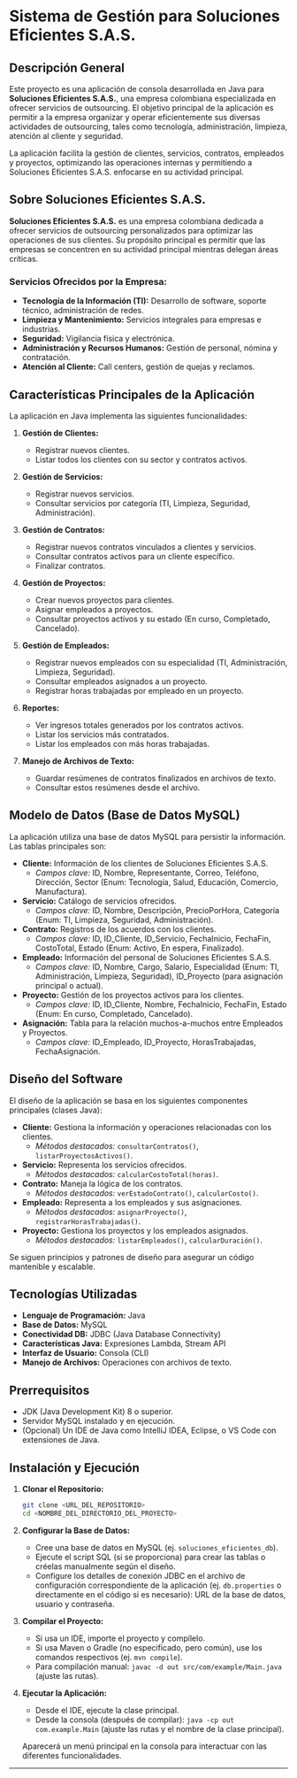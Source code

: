 # Sistema de Gestión para Soluciones Eficientes S.A.S.

## Descripción General

Este proyecto es una aplicación de consola desarrollada en Java para **Soluciones Eficientes S.A.S.**, una empresa colombiana especializada en ofrecer servicios de outsourcing. El objetivo principal de la aplicación es permitir a la empresa organizar y operar eficientemente sus diversas actividades de outsourcing, tales como tecnología, administración, limpieza, atención al cliente y seguridad.

La aplicación facilita la gestión de clientes, servicios, contratos, empleados y proyectos, optimizando las operaciones internas y permitiendo a Soluciones Eficientes S.A.S. enfocarse en su actividad principal.

## Sobre Soluciones Eficientes S.A.S.

**Soluciones Eficientes S.A.S.** es una empresa colombiana dedicada a ofrecer servicios de outsourcing personalizados para optimizar las operaciones de sus clientes. Su propósito principal es permitir que las empresas se concentren en su actividad principal mientras delegan áreas críticas.

### Servicios Ofrecidos por la Empresa:
*   **Tecnología de la Información (TI):** Desarrollo de software, soporte técnico, administración de redes.
*   **Limpieza y Mantenimiento:** Servicios integrales para empresas e industrias.
*   **Seguridad:** Vigilancia física y electrónica.
*   **Administración y Recursos Humanos:** Gestión de personal, nómina y contratación.
*   **Atención al Cliente:** Call centers, gestión de quejas y reclamos.

## Características Principales de la Aplicación

La aplicación en Java implementa las siguientes funcionalidades:

1.  **Gestión de Clientes:**
    *   Registrar nuevos clientes.
    *   Listar todos los clientes con su sector y contratos activos.

2.  **Gestión de Servicios:**
    *   Registrar nuevos servicios.
    *   Consultar servicios por categoría (TI, Limpieza, Seguridad, Administración).

3.  **Gestión de Contratos:**
    *   Registrar nuevos contratos vinculados a clientes y servicios.
    *   Consultar contratos activos para un cliente específico.
    *   Finalizar contratos.

4.  **Gestión de Proyectos:**
    *   Crear nuevos proyectos para clientes.
    *   Asignar empleados a proyectos.
    *   Consultar proyectos activos y su estado (En curso, Completado, Cancelado).

5.  **Gestión de Empleados:**
    *   Registrar nuevos empleados con su especialidad (TI, Administración, Limpieza, Seguridad).
    *   Consultar empleados asignados a un proyecto.
    *   Registrar horas trabajadas por empleado en un proyecto.

6.  **Reportes:**
    *   Ver ingresos totales generados por los contratos activos.
    *   Listar los servicios más contratados.
    *   Listar los empleados con más horas trabajadas.

7.  **Manejo de Archivos de Texto:**
    *   Guardar resúmenes de contratos finalizados en archivos de texto.
    *   Consultar estos resúmenes desde el archivo.

## Modelo de Datos (Base de Datos MySQL)

La aplicación utiliza una base de datos MySQL para persistir la información. Las tablas principales son:

*   **Cliente:** Información de los clientes de Soluciones Eficientes S.A.S.
    *   *Campos clave:* ID, Nombre, Representante, Correo, Teléfono, Dirección, Sector (Enum: Tecnología, Salud, Educación, Comercio, Manufactura).
*   **Servicio:** Catálogo de servicios ofrecidos.
    *   *Campos clave:* ID, Nombre, Descripción, PrecioPorHora, Categoría (Enum: TI, Limpieza, Seguridad, Administración).
*   **Contrato:** Registros de los acuerdos con los clientes.
    *   *Campos clave:* ID, ID_Cliente, ID_Servicio, FechaInicio, FechaFin, CostoTotal, Estado (Enum: Activo, En espera, Finalizado).
*   **Empleado:** Información del personal de Soluciones Eficientes S.A.S.
    *   *Campos clave:* ID, Nombre, Cargo, Salario, Especialidad (Enum: TI, Administración, Limpieza, Seguridad), ID_Proyecto (para asignación principal o actual).
*   **Proyecto:** Gestión de los proyectos activos para los clientes.
    *   *Campos clave:* ID, ID_Cliente, Nombre, FechaInicio, FechaFin, Estado (Enum: En curso, Completado, Cancelado).
*   **Asignación:** Tabla para la relación muchos-a-muchos entre Empleados y Proyectos.
    *   *Campos clave:* ID_Empleado, ID_Proyecto, HorasTrabajadas, FechaAsignación.

## Diseño del Software

El diseño de la aplicación se basa en los siguientes componentes principales (clases Java):

*   **Cliente:** Gestiona la información y operaciones relacionadas con los clientes.
    *   *Métodos destacados:* `consultarContratos()`, `listarProyectosActivos()`.
*   **Servicio:** Representa los servicios ofrecidos.
    *   *Métodos destacados:* `calcularCostoTotal(horas)`.
*   **Contrato:** Maneja la lógica de los contratos.
    *   *Métodos destacados:* `verEstadoContrato()`, `calcularCosto()`.
*   **Empleado:** Representa a los empleados y sus asignaciones.
    *   *Métodos destacados:* `asignarProyecto()`, `registrarHorasTrabajadas()`.
*   **Proyecto:** Gestiona los proyectos y los empleados asignados.
    *   *Métodos destacados:* `listarEmpleados()`, `calcularDuración()`.

Se siguen principios y patrones de diseño para asegurar un código mantenible y escalable.

## Tecnologías Utilizadas

*   **Lenguaje de Programación:** Java
*   **Base de Datos:** MySQL
*   **Conectividad DB:** JDBC (Java Database Connectivity)
*   **Características Java:** Expresiones Lambda, Stream API
*   **Interfaz de Usuario:** Consola (CLI)
*   **Manejo de Archivos:** Operaciones con archivos de texto.

## Prerrequisitos

*   JDK (Java Development Kit) 8 o superior.
*   Servidor MySQL instalado y en ejecución.
*   (Opcional) Un IDE de Java como IntelliJ IDEA, Eclipse, o VS Code con extensiones de Java.

## Instalación y Ejecución

1.  **Clonar el Repositorio:**
    ```bash
    git clone <URL_DEL_REPOSITORIO>
    cd <NOMBRE_DEL_DIRECTORIO_DEL_PROYECTO>
    ```
2.  **Configurar la Base de Datos:**
    *   Cree una base de datos en MySQL (ej. `soluciones_eficientes_db`).
    *   Ejecute el script SQL (si se proporciona) para crear las tablas o créelas manualmente según el diseño.
    *   Configure los detalles de conexión JDBC en el archivo de configuración correspondiente de la aplicación (ej. `db.properties` o directamente en el código si es necesario): URL de la base de datos, usuario y contraseña.
3.  **Compilar el Proyecto:**
    *   Si usa un IDE, importe el proyecto y compílelo.
    *   Si usa Maven o Gradle (no especificado, pero común), use los comandos respectivos (ej. `mvn compile`).
    *   Para compilación manual: `javac -d out src/com/example/Main.java` (ajuste las rutas).
4.  **Ejecutar la Aplicación:**
    *   Desde el IDE, ejecute la clase principal.
    *   Desde la consola (después de compilar): `java -cp out com.example.Main` (ajuste las rutas y el nombre de la clase principal).

    Aparecerá un menú principal en la consola para interactuar con las diferentes funcionalidades.
***
